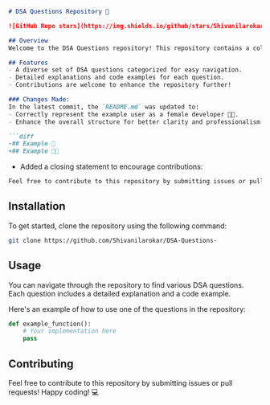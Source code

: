 ```markdown
# DSA Questions Repository 🎉

![GitHub Repo stars](https://img.shields.io/github/stars/Shivanilarokar/DSA-Questions-?style=social) ![GitHub forks](https://img.shields.io/github/forks/Shivanilarokar/DSA-Questions-?style=social)

## Overview
Welcome to the DSA Questions repository! This repository contains a collection of Data Structures and Algorithms (DSA) questions designed to help you improve your coding skills.

## Features
- A diverse set of DSA questions categorized for easy navigation.
- Detailed explanations and code examples for each question.
- Contributions are welcome to enhance the repository further!

### Changes Made:
In the latest commit, the `README.md` was updated to:
- Correctly represent the example user as a female developer 👩‍💻.
- Enhance the overall structure for better clarity and professionalism.

```diff
-## Example 🤖
+## Example 👩‍💻
```

- Added a closing statement to encourage contributions:
```markdown
Feel free to contribute to this repository by submitting issues or pull requests! Happy coding! 💻
```

## Installation
To get started, clone the repository using the following command:

```bash
git clone https://github.com/Shivanilarokar/DSA-Questions-
```

## Usage
You can navigate through the repository to find various DSA questions. Each question includes a detailed explanation and a code example.

Here's an example of how to use one of the questions in the repository:

```python
def example_function():
    # Your implementation here
    pass
```

## Contributing
Feel free to contribute to this repository by submitting issues or pull requests! Happy coding! 💻

```